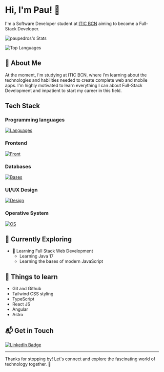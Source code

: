 # Hi, I'm Pau! 👋

I'm a Software Developer student at [ITIC BCN](https://agora.xtec.cat/iticbcn/) aiming to become a Full-Stack Developer.

![paupedros's Stats](https://github-readme-stats.vercel.app/api?username=paupedros&theme=vue-dark&show_icons=true&hide_border=true&count_private=true)

<img src="https://github-readme-stats.vercel.app/api/top-langs/?username=[your username]&layout=compact&theme=vision-friendly-dark" alt="Top Languages"/>

## 🚀 About Me
At the moment, I'm studying at ITIC BCN, where I'm learning about the technologies and habilities needed to create complete web and mobile apps.
I'm highly motivated to learn everything I can about Full-Stack Development and impatient to start my career in this field.

## Tech Stack
### Programming languages
[![Languages](https://skillicons.dev/icons?i=java,js,py)](https://skillicons.dev)

### Frontend
[![Front](https://skillicons.dev/icons?i=html,css)](https://skillicons.dev)

### Databases
[![Bases](https://skillicons.dev/icons?i=mysql,oracle)](https://skillicons.dev)

### UI/UX Design
[![Design](https://skillicons.dev/icons?i=figma,xd)](https://skillicons.dev)

### Operative System
[![OS](https://skillicons.dev/icons?i=linux,windows)](https://skillicons.dev)

## 🌱 Currently Exploring

- 🚀 Learning Full Stack Web Development
  - Learning Java 17
  - Learning the bases of modern JavaScript

## 📖 Things to learn

- Git and Github
- Tailwind CSS styling
- TypeScript
- React JS
- Angular
- Astro

## 📬 Get in Touch

<a href="[link to your LinkedIn profile]">
  <img src="https://img.shields.io/badge/LinkedIn-blue?style=for-the-badge&logo=linkedin&logoColor=white" alt="LinkedIn Badge"/>
</a>

<hr>

Thanks for stopping by! Let's connect and explore the fascinating world of technology together. 🚀


